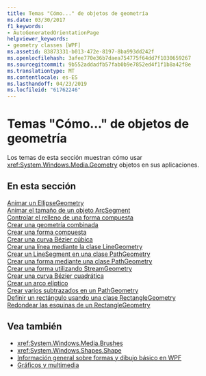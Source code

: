 ```yaml
---
title: Temas "Cómo..." de objetos de geometría
ms.date: 03/30/2017
f1_keywords:
- AutoGeneratedOrientationPage
helpviewer_keywords:
- geometry classes [WPF]
ms.assetid: 83873331-b013-472e-8197-8ba993dd242f
ms.openlocfilehash: 3afee770e36b7daea754775f64dd7f1030659267
ms.sourcegitcommit: 9b552addadfb57fab0b9e7852ed4f1f1b8a42f8e
ms.translationtype: MT
ms.contentlocale: es-ES
ms.lasthandoff: 04/23/2019
ms.locfileid: "61762246"
---
```

# <a name="geometries-how-to-topics"></a>Temas "Cómo..." de objetos de geometría
Los temas de esta sección muestran cómo usar <xref:System.Windows.Media.Geometry> objetos en sus aplicaciones.  
  
## <a name="in-this-section"></a>En esta sección  
 [Animar un EllipseGeometry](how-to-animate-an-ellipsegeometry.md)  
 [Animar el tamaño de un objeto ArcSegment](how-to-animate-the-size-of-an-arcsegment.md)  
 [Controlar el relleno de una forma compuesta](how-to-control-the-fill-of-a-composite-shape.md)  
 [Crear una geometría combinada](how-to-create-a-combined-geometry.md)  
 [Crear una forma compuesta](how-to-create-a-composite-shape.md)  
 [Crear una curva Bézier cúbica](how-to-create-a-cubic-bezier-curve.md)  
 [Crear una línea mediante la clase LineGeometry](how-to-create-a-line-using-a-linegeometry.md)  
 [Crear un LineSegment en una clase PathGeometry](how-to-create-a-linesegment-in-a-pathgeometry.md)  
 [Crear una forma mediante una clase PathGeometry](how-to-create-a-shape-by-using-a-pathgeometry.md)  
 [Crear una forma utilizando StreamGeometry](how-to-create-a-shape-using-a-streamgeometry.md)  
 [Crear una curva Bézier cuadrática](how-to-create-a-quadratic-bezier-curve.md)  
 [Crear un arco elíptico](how-to-create-an-elliptical-arc.md)  
 [Crear varios subtrazados en un PathGeometry](how-to-create-multiple-subpaths-within-a-pathgeometry.md)  
 [Definir un rectángulo usando una clase RectangleGeometry](how-to-define-a-rectangle-using-a-rectanglegeometry.md)  
 [Redondear las esquinas de un RectangleGeometry](how-to-round-the-corners-of-a-rectanglegeometry.md)  
  
## <a name="see-also"></a>Vea también

- <xref:System.Windows.Media.Brushes>
- <xref:System.Windows.Shapes.Shape>
- [Información general sobre formas y dibujo básico en WPF](shapes-and-basic-drawing-in-wpf-overview.md)
- [Gráficos y multimedia](index.md)

